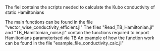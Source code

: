 The fiel contains the scripts needed to calculate the Kubo conductivity of static Hamiltonians

The main functions can be found in the file "vector_wise_conductivity_efficient.jl"
The files "Read_TB_Hamiltonian.jl" and "TB_Hamiltonian_noise.jl" contain the functions required to import Hamiltonians parameterised via TB
An example of how the function work can be found in the file "example_file_conductivity_calc.jl"
